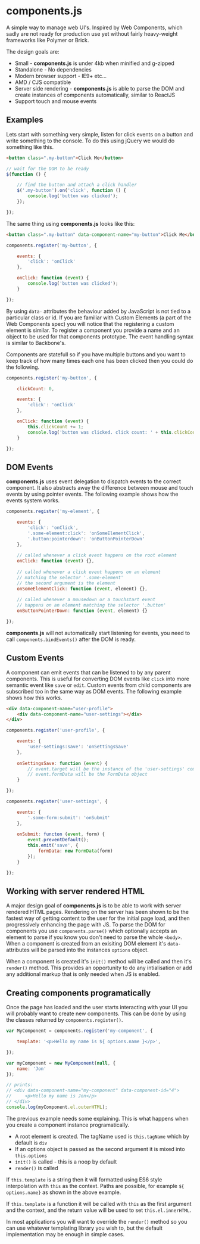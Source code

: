# components.js

A simple way to manage web UI's. Inspired by Web Components, which sadly are not ready for production use yet without fairly heavy-weight frameworks like Polymer or Brick.

The design goals are:

* Small - **components.js** is under 4kb when minified and g-zipped
* Standalone - No dependencies
* Modern browser support - IE9+ etc...
* AMD / CJS compatible
* Server side rendering - **components.js** is able to parse the DOM and create instances of components automatically, similar to ReactJS
* Support touch and mouse events

## Examples

Lets start with something very simple, listen for click events on a button and write something to the console. To do this using jQuery we would do something like this.

```html
<button class=".my-button">Click Me</button>
```

```js
// wait for the DOM to be ready
$(function () {

    // find the button and attach a click handler
    $('.my-button').on('click', function () {
        console.log('button was clicked');
    });

});
```

The same thing using **components.js** looks like this:

```html
<button class=".my-button" data-component-name="my-button">Click Me</button>
```

```js
components.register('my-button', {

    events: {
        'click': 'onClick'
    },

    onClick: function (event) {
        console.log('button was clicked');
    }

});
```

By using `data-` attributes the behaviour added by JavaScript is not tied to a particular class or id. If you are familiar with Custom Elements (a part of the Web Components spec) you will notice that the registering a custom element is similar. To register a component you provide a name and an object to be used for that components prototype. The event handling syntax is similar to Backbone's.

Components are statefull so if you have multiple buttons and you want to keep track of how many times each one has been clicked then you could do the following.

```js
components.register('my-button', {

    clickCount: 0,

    events: {
        'click': 'onClick'
    },

    onClick: function (event) {
        this.clickCount += 1;
        console.log('button was clicked. click count: ' + this.clickCount);
    }

});
```


## DOM Events
**components.js** uses event delegation to dispatch events to the correct component. It also abstracts away the difference between mouse and touch events by using pointer events. The following example shows how the events system works.

```js
components.register('my-element', {

    events: {
        'click': 'onClick',
        '.some-element:click': 'onSomeElementClick',
        '.button:pointerdown': 'onButtonPointerDown'
    },
    
    // called whenever a click event happens on the root element
    onClick: function (event) {},
    
    // called whenever a click event happens on an element 
    // matching the selector '.some-element'
    // the second argument is the element
    onSomeElementClick: function (event, element) {},
    
    // called whenever a mousedown or a touchstart event 
    // happens on an element matching the selector '.button'
    onButtonPointerDown: function (event, element) {}

});
```

**components.js** will not automatically start listening for events, you need to call `components.bindEvents()` after the DOM is ready. 


## Custom Events
A component can emit events that can be listened to by any parent components. This is useful for converting DOM events like `click` into more semantic event like `save` or `edit`. Custom events from child components are subscribed too in the same way as DOM events. The following example shows how this works.

```html
<div data-component-name="user-profile">
    <div data-component-name="user-settings"></div>
</div>
```

```js
components.register('user-profile', {

    events: {
        'user-settings:save': 'onSettingsSave'
    },
    
    onSettingsSave: function (event) {
        // event.target will be the instance of the 'user-settings' component that emitted the event
        // event.formData will be the FormData object
    }

});

components.register('user-settings', {

    events: {
        '.some-form:submit': 'onSubmit'
    },
    
    onSubmit: functon (event, form) {
        event.preventDefault();
        this.emit('save', {
            formData: new FormData(form)
        });
    }

});
```


## Working with server rendered HTML
A major design goal of **components.js** is to be able to work with server rendered HTML pages. Rendering on the server has been shown to be the fastest way of getting content to the user for the initial page load, and then progressively enhancing the page with JS. To parse the DOM for components you use `components.parse()` which optionally accepts an element to parse if you know you don't need to parse the whole `<body>`. When a component is created from an exisiting DOM element it's `data-` attributes will be parsed into the instances `options` object.

When a component is created it's `init()` method will be called and then it's `render()` method. This provides an opportunity to do any intialisation or add any additional markup that is only needed when JS is enabled.


## Creating components programatically
Once the page has loaded and the user starts interacting with your UI you will probably want to create new components. This can be done by using the classes returned by `components.register()`.

```js
var MyComponent = components.register('my-component', {

    template: '<p>Hello my name is ${ options.name }</p>',

});

var myComponent = new MyComponent(null, {
    name: 'Jon'
});

// prints:
// <div data-component-name="my-component" data-component-id="4">
//     <p>Hello my name is Jon</p>
// </div>
console.log(myComponent.el.outerHTML);
```

The previous example needs some explaining. This is what happens when you create a component instance programatically.

* A root element is created. The tagName used is `this.tagName` which by default is `div`
* If an options object is passed as the second argument it is mixed into `this.options`
* `init()` is called - this is a noop by default
* `render()` is called

If `this.template` is a string then it will formatted using ES6 style interpolation with `this` as the context. Paths are possible, for example `${ options.name}` as shown in the above example.

If `this.template` is a function it will be called with `this` as the first argument and the context, and the return value will be used to set `this.el.innerHTML`.

In most applications you will want to override the `render()` method so you can use whatever templating library you wish to, but the default implementation may be enough in simple cases. 


